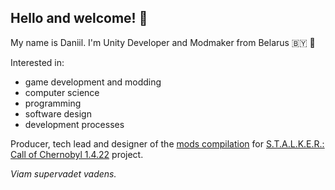 ## Hello and welcome! 👋

My name is Daniil. I'm Unity Developer and Modmaker from Belarus 🇧🇾 🦬

Interested in:
- game development and modding
- computer science
- programming
- software design
- development processes

Producer, tech lead and designer of the [mods compilation](https://github.com/dancher743/stalker-coc-mods-compilation) for [S.T.A.L.K.E.R.: Call of Chernobyl 1.4.22](https://www.moddb.com/mods/call-of-chernobyl/news/call-of-chernobyl-14-released) project.

_Viam supervadet vadens._

